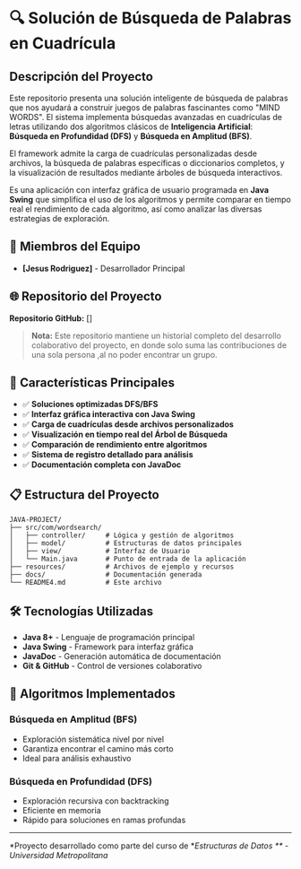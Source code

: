 # 🔍 Solución de Búsqueda de Palabras en Cuadrícula

## Descripción del Proyecto

Este repositorio presenta una solución inteligente de búsqueda de palabras que nos ayudará a construir juegos de palabras fascinantes como "MIND WORDS". El sistema implementa búsquedas avanzadas en cuadrículas de letras utilizando dos algoritmos clásicos de **Inteligencia Artificial**: **Búsqueda en Profundidad (DFS)** y **Búsqueda en Amplitud (BFS)**.

El framework admite la carga de cuadrículas personalizadas desde archivos, la búsqueda de palabras específicas o diccionarios completos, y la visualización de resultados mediante árboles de búsqueda interactivos.

Es una aplicación con interfaz gráfica de usuario programada en **Java Swing** que simplifica el uso de los algoritmos y permite comparar en tiempo real el rendimiento de cada algoritmo, así como analizar las diversas estrategias de exploración.

## 👥 Miembros del Equipo

- **[Jesus Rodriguez]** - Desarrollador Principal


## 🌐 Repositorio del Proyecto

**Repositorio GitHub:** []

> **Nota:** Este repositorio mantiene un historial completo del desarrollo colaborativo del proyecto, en donde solo suma las contribuciones de una sola persona ,al no poder encontrar un grupo.

## 🚀 Características Principales

- ✅ **Soluciones optimizadas DFS/BFS**
- ✅ **Interfaz gráfica interactiva con Java Swing**
- ✅ **Carga de cuadrículas desde archivos personalizados**
- ✅ **Visualización en tiempo real del Árbol de Búsqueda**
- ✅ **Comparación de rendimiento entre algoritmos**
- ✅ **Sistema de registro detallado para análisis**
- ✅ **Documentación completa con JavaDoc**

## 📋 Estructura del Proyecto

```
JAVA-PROJECT/
├── src/com/wordsearch/
│   ├── controller/     # Lógica y gestión de algoritmos
│   ├── model/          # Estructuras de datos principales
│   ├── view/           # Interfaz de Usuario
│   └── Main.java       # Punto de entrada de la aplicación
├── resources/          # Archivos de ejemplo y recursos
├── docs/               # Documentación generada
└── README4.md          # Este archivo
```

## 🛠️ Tecnologías Utilizadas

- **Java 8+** - Lenguaje de programación principal
- **Java Swing** - Framework para interfaz gráfica
- **JavaDoc** - Generación automática de documentación
- **Git & GitHub** - Control de versiones colaborativo

## 🎯 Algoritmos Implementados

### Búsqueda en Amplitud (BFS)
- Exploración sistemática nivel por nivel
- Garantiza encontrar el camino más corto
- Ideal para análisis exhaustivo

### Búsqueda en Profundidad (DFS)
- Exploración recursiva con backtracking
- Eficiente en memoria
- Rápido para soluciones en ramas profundas

---

*Proyecto desarrollado como parte del curso de **Estructuras de Datos ** - Universidad Metropolitana*

